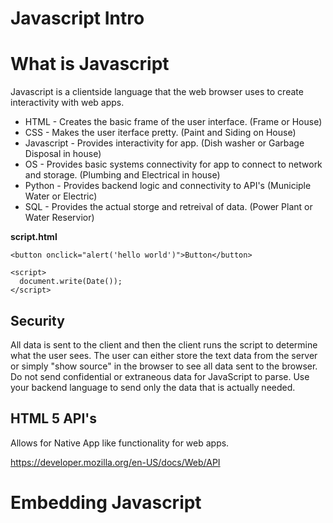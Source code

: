 Javascript Intro
===

# What is Javascript

Javascript is a clientside language that the web browser uses to create interactivity with web apps.

* HTML - Creates the basic frame of the user interface. (Frame or House)
* CSS - Makes the user iterface pretty. (Paint and Siding on House)
* Javascript - Provides interactivity for app. (Dish washer or Garbage Disposal in house) 
* OS - Provides basic systems connectivity for app to connect to network and storage. (Plumbing and Electrical in house)
* Python - Provides backend logic and connectivity to API's (Municiple Water or Electric)
* SQL - Provides the actual storge and retreival of data. (Power Plant or Water Reservior)

**script.html**
```
<button onclick="alert('hello world')">Button</button>
```

```
<script>
  document.write(Date());
</script>
```

## Security

All data is sent to the client and then the client runs the script to determine what the user sees.  The user can either store the text data from the server or simply "show source" in the browser to see all data sent to the browser. Do not send confidential or extraneous data for JavaScript to parse.  Use your backend language to send only the data that is actually needed.

## HTML 5 API's
Allows for Native App like functionality for web apps.

https://developer.mozilla.org/en-US/docs/Web/API


# Embedding Javascript

## <script> tag and src reference

**test.html**
```
<script>
    let message = "hello world";
    document.write(message)
</script>

<script src="script.js"></script>
```

**script.js**
```
document.write(' -- and hello to you too');
```

## Inline Event Handler

```
<button onclick="alert('hello world')">Button</button>
```

# DOM - Document Object Model

The DOM (Document Object Model) allows you to identify and manipulate specfic elements within an HTML document.

There can only be one unique **id** within a document.

Numerous elemenst can shae the same **name**

```
<h1 name="heading" id="title">This is the Title</h1>

<p>Words, words, and some more words</p>

<h2 name="heading" id="next-title">This is another layer</h2>

<p>And more words</p>

<script>
    document.getElementById("title").innerHTML = 'a new message';

    // document.querySelectorAll("p").forEach(function (element) {
    //     element.style.backgroundColor = "green";
    // });

    // document.querySelectorAll('[name="heading"]').forEach(function (element) {
    //     element.style.color = "red";
    // });
</script>
```

## Elements

```
document.getElementById("intro");

document.getElementsByClassName("myClass");

document.getElementsByTagName("div");
```

## Properties and Style

```
document.getElementById(id).innerHTML = 'hello world';

document.getElementById("p").style.color = "blue";
```

# Events
```
Mouse Events
  click - Fired when an element is clicked.
  dblclick - Fired when an element is double-clicked.
  mousedown - Fired when a mouse button is pressed on an element.
  mouseup - Fired when a mouse button is released over an element.
  mouseenter - Fired when the mouse pointer enters an element.
  mouseleave - Fired when the mouse pointer leaves an element.
  mousemove - Fired when the mouse pointer is moving over an element.
  mouseover - Fired when the mouse pointer is moved onto an element or one of its children.
  mouseout - Fired when the mouse pointer moves out of an element.
  contextmenu - Fired when the right mouse button is clicked (usually opens the context menu).
2. Keyboard Events
  keydown - Fired when a key is pressed down.
  keypress - Fired when a key is pressed (deprecated; prefer keydown or keyup).
  keyup - Fired when a key is released.
3. Form Events
  submit - Fired when a form is submitted.
  reset - Fired when a form is reset.
  focus - Fired when an element (such as input) receives focus.
  blur - Fired when an element loses focus.
  change - Fired when the value of an element changes.
  input - Fired when the value of an <input>, <textarea>, or <select> element is changed.
  select - Fired when some text is selected.
```

**keydown.html**
```
<h1 id="displayKey">Press a key to display here</h1>
<form>
    <input type="text" placeholder="Type here..." id="inputField">
</form>

<script>
    const displayKey = document.getElementById("displayKey");
    const inputField = document.getElementById("inputField");
    
    inputField.addEventListener("keydown", function(event) {
        displayKey.textContent = `Key pressed: ${event.key}`;
    });
</script>
```

**hover.html**
```
<h1 id="hoverText">Hover over this text</h1>

<script>
    const hoverText = document.getElementById("hoverText");

    const originalText = "Hover over this text";
    const hoverMessage = "You're hovering over me!";

    hoverText.addEventListener("mouseover", function () {
        hoverText.textContent = hoverMessage;
    });

    hoverText.addEventListener("mouseout", function () {
        hoverText.textContent = originalText;
    });
</script>
```

# Variables

Javascript does not have datatypes

**let** and **const** are the current way to declare a variable
```
var x = 1;
let y = 2;
const z = 3;
```


```
<script>
  if (true) {
    var x = 10;
    let y = 20;
  }
  console.log(x); // 10 (accessible because var is function-scoped)
  console.log(y); // ReferenceError: y is not defined (y is block-scoped)
</script>
```

# Concatenation

**Template Literals**

**Note** Backticks not Single Quotation Marks
```
<script>
  let message = 'Hello World';
  document.write(`<h1>${message}</h1>`);
</script>
```

**With +**
```
<script>
  let greeting = 'Hello';
  let message = 'World';
  document.write('<h1>' + greeting + ' ' + message + '</h1>');
</script>
```

## Loops

**For Loop**
```
<script>
    let message = "";
    for (let i = 0; i < 5; i++) {
        message += ("This is iteration number " + i + "<br>");
    }
    document.write(message)
</script>
```

**While Loops**
```
<script>
    let i = 0;
    let message = "";
    while (i < 15) {
        message += ("This is iteration number " + i + "<br>");
        i++;
    }
    document.write(message)
</script>
```

**Do While**
```
<script>
    let i = 0;
    let message = "";
    do {
        message += ("This is iteration number " + i + "<br>");
        i++;
    } while (i < 5);
    document.write(message)
</script>
```
